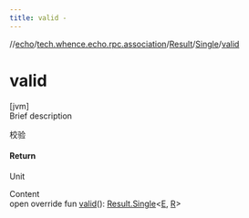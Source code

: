 ```yaml
---
title: valid -
---
```

//[echo](../../../index.md)/[tech.whence.echo.rpc.association](../../index.md)/[Result](../index.md)/[Single](index.md)/[valid](valid.md)



# valid  
[jvm]  
Brief description  


校验



#### Return  


Unit

  
Content  
open override fun [valid](valid.md)(): [Result.Single](index.md)<[E](index.md), [R](index.md)>  



